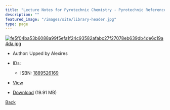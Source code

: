 ```yaml
---
title: "Lecture Notes for Pyrotechnic Chemistry - Pyrotechnic Reference Series No. 2"
description: ""
featured_image: "/images/site/library-header.jpg"
type: page
---
```


<a href="https://drive.google.com/uc?export=view&id=16cCoPIMmH4tWbLPDyCL5Cx8SfiwJiMUG" target="_blank">![fe5f04ba53b6088a99f5efa1f24c93582afabc27f27078eb639db4de6c19a4da.jpg](https://drive.google.com/uc?export=view&id=1vBSFXh_LkZSr6DToIC9WgvzkJMkpRsN7)</a>
* Author: Upped by Alexires
* IDs:
  * ISBN: <a href="https://www.worldcat.org/isbn/1889526169" target="_blank">1889526169</a>
* <a href="https://drive.google.com/uc?export=view&id=16cCoPIMmH4tWbLPDyCL5Cx8SfiwJiMUG" target="_blank">View</a>

* [Download](https://drive.google.com/uc?export=download&id=16cCoPIMmH4tWbLPDyCL5Cx8SfiwJiMUG) (19.91 MB)

[Back](/library/)
